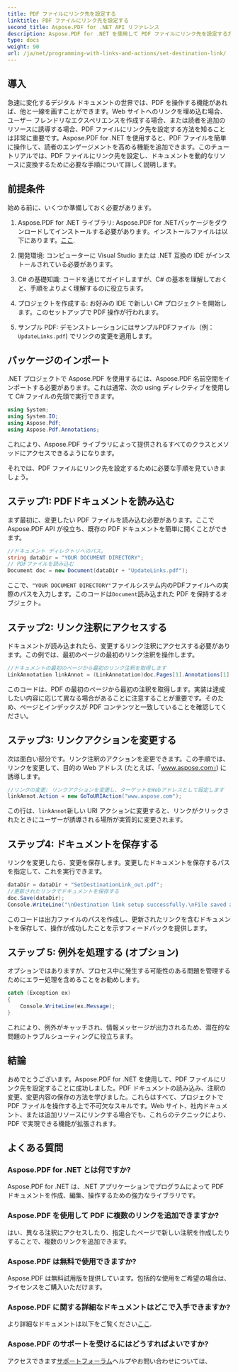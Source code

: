 ```yaml
---
title: PDF ファイルにリンク先を設定する
linktitle: PDF ファイルにリンク先を設定する
second_title: Aspose.PDF for .NET API リファレンス
description: Aspose.PDF for .NET を使用して PDF ファイルにリンク先を設定する方法を学びます。PDF のインタラクティブ性を高めるためのステップバイステップ ガイドです。
type: docs
weight: 90
url: /ja/net/programming-with-links-and-actions/set-destination-link/
---
```

## 導入

急速に変化するデジタル ドキュメントの世界では、PDF を操作する機能があれば、他と一線を画すことができます。Web サイトへのリンクを埋め込む場合、ユーザー フレンドリなエクスペリエンスを作成する場合、または読者を追加のリソースに誘導する場合、PDF ファイルにリンク先を設定する方法を知ることは非常に重要です。Aspose.PDF for .NET を使用すると、PDF ファイルを簡単に操作して、読者のエンゲージメントを高める機能を追加できます。このチュートリアルでは、PDF ファイルにリンク先を設定し、ドキュメントを動的なリソースに変換するために必要な手順について詳しく説明します。

## 前提条件

始める前に、いくつか準備しておく必要があります。

1. Aspose.PDF for .NET ライブラリ:
    Aspose.PDF for .NETパッケージをダウンロードしてインストールする必要があります。インストールファイルは以下にあります。[ここ](https://releases.aspose.com/pdf/net/).

2. 開発環境:
   コンピューターに Visual Studio または .NET 互換の IDE がインストールされている必要があります。

3. C# の基礎知識:
   コードを通じてガイドしますが、C# の基本を理解しておくと、手順をよりよく理解するのに役立ちます。

4. プロジェクトを作成する:
   お好みの IDE で新しい C# プロジェクトを開始します。このセットアップで PDF 操作が行われます。

5. サンプル PDF:
   デモンストレーションにはサンプルPDFファイル（例：`UpdateLinks.pdf`) でリンクの変更を適用します。

## パッケージのインポート

.NET プロジェクトで Aspose.PDF を使用するには、Aspose.PDF 名前空間をインポートする必要があります。これは通常、次の using ディレクティブを使用して C# ファイルの先頭で実行できます。

```csharp
using System;
using System.IO;
using Aspose.Pdf;
using Aspose.Pdf.Annotations;
```

これにより、Aspose.PDF ライブラリによって提供されるすべてのクラスとメソッドにアクセスできるようになります。

それでは、PDF ファイルにリンク先を設定するために必要な手順を見ていきましょう。

## ステップ1: PDFドキュメントを読み込む

まず最初に、変更したい PDF ファイルを読み込む必要があります。ここで Aspose.PDF API が役立ち、既存の PDF ドキュメントを簡単に開くことができます。

```csharp
//ドキュメント ディレクトリへのパス。
string dataDir = "YOUR DOCUMENT DIRECTORY";
// PDFファイルを読み込む
Document doc = new Document(dataDir + "UpdateLinks.pdf");
```

ここで、`"YOUR DOCUMENT DIRECTORY"`ファイルシステム内のPDFファイルへの実際のパスを入力します。このコードは`Document`読み込まれた PDF を保持するオブジェクト。

## ステップ2: リンク注釈にアクセスする

ドキュメントが読み込まれたら、変更するリンク注釈にアクセスする必要があります。この例では、最初のページの最初のリンク注釈を操作します。

```csharp
//ドキュメントの最初のページから最初のリンク注釈を取得します
LinkAnnotation linkAnnot = (LinkAnnotation)doc.Pages[1].Annotations[1];
```

このコードは、PDF の最初のページから最初の注釈を取得します。実装は達成したい内容に応じて異なる場合があることに注意することが重要です。そのため、ページとインデックスが PDF コンテンツと一致していることを確認してください。

## ステップ3: リンクアクションを変更する

次は面白い部分です。リンク注釈のアクションを変更できます。この手順では、リンクを変更して、目的の Web アドレス (たとえば、「www.aspose.com」) に誘導します。

```csharp
//リンクの変更: リンクアクションを変更し、ターゲットをWebアドレスとして設定します
linkAnnot.Action = new GoToURIAction("www.aspose.com");
```

この行は、`linkAnnot`新しい URI アクションに変更すると、リンクがクリックされたときにユーザーが誘導される場所が実質的に変更されます。

## ステップ4: ドキュメントを保存する

リンクを変更したら、変更を保存します。変更したドキュメントを保存するパスを指定して、これを実行できます。

```csharp
dataDir = dataDir + "SetDestinationLink_out.pdf";
//更新されたリンクでドキュメントを保存する
doc.Save(dataDir);
Console.WriteLine("\nDestination link setup successfully.\nFile saved at " + dataDir);
```

このコードは出力ファイルのパスを作成し、更新されたリンクを含むドキュメントを保存して、操作が成功したことを示すフィードバックを提供します。

## ステップ 5: 例外を処理する (オプション)

オプションではありますが、プロセス中に発生する可能性のある問題を管理するためにエラー処理を含めることをお勧めします。

```csharp
catch (Exception ex)
{
    Console.WriteLine(ex.Message);
}
```

これにより、例外がキャッチされ、情報メッセージが出力されるため、潜在的な問題のトラブルシューティングに役立ちます。

## 結論

おめでとうございます。Aspose.PDF for .NET を使用して、PDF ファイルにリンク先を設定することに成功しました。PDF ドキュメントの読み込み、注釈の変更、変更内容の保存の方法を学びました。これらはすべて、プロジェクトで PDF ファイルを操作する上で不可欠なスキルです。Web サイト、社内ドキュメント、または追加リソースにリンクする場合でも、これらのテクニックにより、PDF で実現できる機能が拡張されます。

## よくある質問

### Aspose.PDF for .NET とは何ですか?
Aspose.PDF for .NET は、.NET アプリケーションでプログラムによって PDF ドキュメントを作成、編集、操作するための強力なライブラリです。

### Aspose.PDF を使用して PDF に複数のリンクを追加できますか?
はい、異なる注釈にアクセスしたり、指定したページで新しい注釈を作成したりすることで、複数のリンクを追加できます。

### Aspose.PDF は無料で使用できますか?
Aspose.PDF は無料試用版を提供しています。包括的な使用をご希望の場合は、ライセンスをご購入いただけます。

### Aspose.PDF に関する詳細なドキュメントはどこで入手できますか?
より詳細なドキュメントは以下をご覧ください[ここ](https://reference.aspose.com/pdf/net/).

### Aspose.PDF のサポートを受けるにはどうすればよいですか?
アクセスできます[サポートフォーラム](https://forum.aspose.com/c/pdf/10)ヘルプやお問い合わせについては、